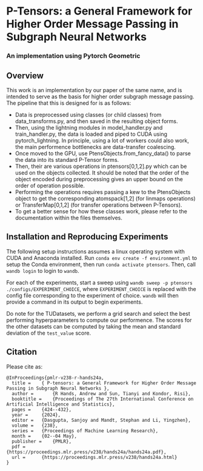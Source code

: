 # P-Tensors: a General Framework for Higher Order Message Passing in Subgraph Neural Networks
### An implementation using Pytorch Geometric

## Overview
This work is an implementation by our paper of the same name, and is intended to serve as the basis for higher order subgraph message passing.
The pipeline that this is designed for is as follows:
- Data is preprocessed using classes (or child classes) from data_transforms.py, and then saved in the resulting object forms.
- Then, using the lightning modules in model_handler.py and train_handler.py, the data is loaded and piped to CUDA using pytorch_lightning. In principle, using a lot of workers could also work, the main performence bottlenecks are data-transfer coalescing.
- Once moved to the GPU, use PtensObjects.from_fancy_data() to parse the data into its standard P-Tensor forms.
- Then, their are various operations in ptensors[0,1,2].py which can be used on the objects collected. It should be noted that the order of the object encoded during preprocessing gives an upper bound on the order of operation possible.
- Performing the operations requires passing a kew to the PtensObjects object to get the corresponding atomspack[1,2] (for linmaps operations) or TransferMap[0,1,2] (for transfer operations between P-Tensors).
- To get a better sense for how these classes work, please refer to the documentation within the files themselves.


## Installation and Reproducing Experiments
The following setup instructions assumes a linux operating system with CUDA and Anaconda installed.
Run `conda env create -f environment.yml` to setup the Conda environment, then run `conda activate ptensors`.
Then, call `wandb login` to login to `wandb`.

For each of the experiments, start a sweep using `wandb sweep -p ptensors ./configs/EXPERIMENT_CHOICE`, where `EXPERIMENT_CHOICE` is replaced with the config file corresponding to the experiment of choice.
`wandb` will then provide a command in its output to begin experiments.

Do note for the TUDatasets, we perform a grid search and select the best performing hyperparameters to compute our performence. The scores for the other datasets can be computed by taking the mean and standard deviation of the `test_value` score.

## Citation
Please cite as:
```
@InProceedings{pmlr-v238-r-hands24a,
  title = 	 { P-tensors: a General Framework for Higher Order Message Passing in Subgraph Neural Networks },
  author =       {R Hands, Andrew and Sun, Tianyi and Kondor, Risi},
  booktitle = 	 {Proceedings of The 27th International Conference on Artificial Intelligence and Statistics},
  pages = 	 {424--432},
  year = 	 {2024},
  editor = 	 {Dasgupta, Sanjoy and Mandt, Stephan and Li, Yingzhen},
  volume = 	 {238},
  series = 	 {Proceedings of Machine Learning Research},
  month = 	 {02--04 May},
  publisher =    {PMLR},
  pdf = 	 {https://proceedings.mlr.press/v238/hands24a/hands24a.pdf},
  url = 	 {https://proceedings.mlr.press/v238/hands24a.html}
}
```
